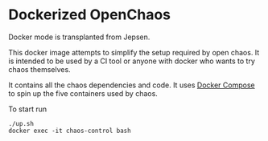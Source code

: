 # Dockerized OpenChaos

Docker mode is transplanted from Jepsen.

This docker image attempts to simplify the setup required by open chaos.
It is intended to be used by a CI tool or anyone with docker who wants to try chaos themselves.

It contains all the chaos dependencies and code. It uses [Docker Compose](https://github.com/docker/compose) to spin up the five
containers used by chaos.

To start run

```
./up.sh
docker exec -it chaos-control bash
```
